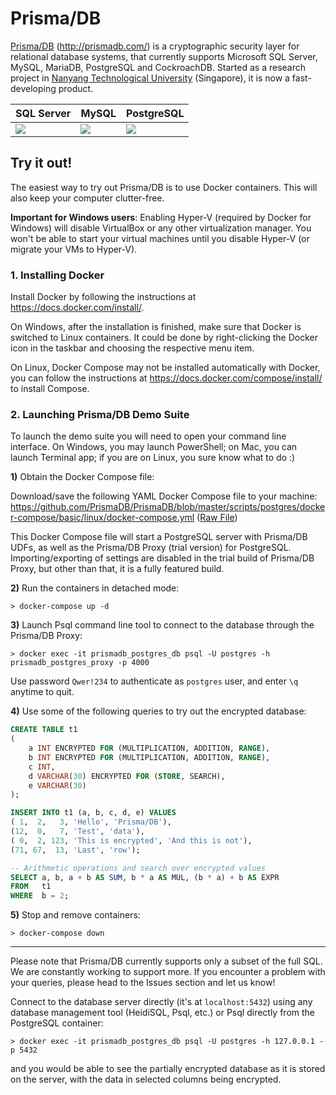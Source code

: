 # Prisma/DB

[Prisma/DB](http://prismadb.com/) (http://prismadb.com/) is a cryptographic security layer for relational database systems, that currently supports Microsoft SQL Server, MySQL, MariaDB, PostgreSQL and CockroachDB.
Started as a research project in [Nanyang Technological University](http://www.ntu.edu.sg/Pages/home.aspx) (Singapore), it is now a fast-developing product.

SQL Server | MySQL | PostgreSQL
--- | --- | ---
[![](https://images.microbadger.com/badges/version/aprismatic/prismadb-proxy-mssql-trial.svg)](https://hub.docker.com/r/aprismatic/prismadb-proxy-mssql-trial) | [![](https://images.microbadger.com/badges/version/aprismatic/prismadb-proxy-mysql-trial.svg)](https://hub.docker.com/r/aprismatic/prismadb-proxy-mysql-trial) | [![](https://images.microbadger.com/badges/version/aprismatic/prismadb-proxy-postgres-trial.svg)](https://hub.docker.com/r/aprismatic/prismadb-proxy-postgres-trial)

## Try it out!
The easiest way to try out Prisma/DB is to use Docker containers.
This will also keep your computer clutter-free.

**Important for Windows users**: Enabling Hyper-V (required by Docker for Windows) will disable VirtualBox or any other virtualization manager.
You won't be able to start your virtual machines until you disable Hyper-V (or migrate your VMs to Hyper-V).

### 1. Installing Docker
Install Docker by following the instructions at https://docs.docker.com/install/.

On Windows, after the installation is finished, make sure that Docker is switched to Linux containers.
It could be done by right-clicking the Docker icon in the taskbar and choosing the respective menu item.

On Linux, Docker Compose may not be installed automatically with Docker,
you can follow the instructions at https://docs.docker.com/compose/install/ to install Compose.

### 2. Launching Prisma/DB Demo Suite

To launch the demo suite you will need to open your command line interface. On Windows, you may launch PowerShell; on Mac, you can launch Terminal app; if you are on Linux, you sure know what to do :)

**1)** Obtain the Docker Compose file:

Download/save the following YAML Docker Compose file to your machine:
https://github.com/PrismaDB/PrismaDB/blob/master/scripts/postgres/docker-compose/basic/linux/docker-compose.yml ([Raw File](https://raw.githubusercontent.com/PrismaDB/PrismaDB/master/scripts/postgres/docker-compose/basic/linux/docker-compose.yml))

This Docker Compose file will start a PostgreSQL server with Prisma/DB UDFs, as well as the Prisma/DB Proxy (trial version) for PostgreSQL. Importing/exporting of settings are disabled in the trial build of Prisma/DB Proxy, but other than that, it is a fully featured build.

**2)** Run the containers in detached mode:

`> docker-compose up -d`

**3)** Launch Psql command line tool to connect to the database through the Prisma/DB Proxy:

`> docker exec -it prismadb_postgres_db psql -U postgres -h prismadb_postgres_proxy -p 4000`

Use password `Qwer!234` to authenticate as `postgres` user, and enter `\q` anytime to quit.

**4)** Use some of the following queries to try out the encrypted database:

```SQL
CREATE TABLE t1
(
	a INT ENCRYPTED FOR (MULTIPLICATION, ADDITION, RANGE),
	b INT ENCRYPTED FOR (MULTIPLICATION, ADDITION, RANGE),
	c INT,
	d VARCHAR(30) ENCRYPTED FOR (STORE, SEARCH),
	e VARCHAR(30)
);

INSERT INTO t1 (a, b, c, d, e) VALUES
( 1,  2,   3, 'Hello', 'Prisma/DB'),
(12,  0,   7, 'Test', 'data'),
( 0,  2, 123, 'This is encrypted', 'And this is not'),
(71, 67,  13, 'Last', 'row');

-- Arithmetic operations and search over encrypted values
SELECT a, b, a + b AS SUM, b * a AS MUL, (b * a) + b AS EXPR
FROM   t1
WHERE  b = 2;
```

**5)** Stop and remove containers:

`> docker-compose down`

---

Please note that Prisma/DB currently supports only a subset of the full SQL.
We are constantly working to support more.
If you encounter a problem with your queries, please head to the Issues section and let us know!

Connect to the database server directly (it's at `localhost:5432`) using any database management tool (HeidiSQL, Psql, etc.) or Psql directly from the PostgreSQL container:

`> docker exec -it prismadb_postgres_db psql -U postgres -h 127.0.0.1 -p 5432`

and you would be able to see the partially encrypted database as it is stored on the server, with the data in selected columns being encrypted.